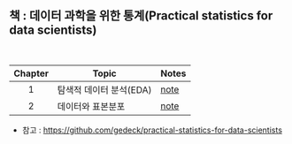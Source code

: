 ## 책 : 데이터 과학을 위한 통계(Practical statistics for data scientists)

<br> 

| Chapter | Topic | Notes |
|:-:|---|---|
|1|탐색적 데이터 분석(EDA)|[note](https://colab.research.google.com/github/sejin-sim/Practical_statistics/blob/main/1_%ED%83%90%EC%83%89%EC%A0%81_%EB%8D%B0%EC%9D%B4%ED%84%B0_%EB%B6%84%EC%84%9D(EDA).ipynb)|
|2|데이터와 표본분포|[note](https://colab.research.google.com/github/sejin-sim/Practical_statistics/blob/main/2_데이터와_표본분포.ipynb)|

- 참고 : https://github.com/gedeck/practical-statistics-for-data-scientists
